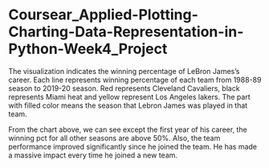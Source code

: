 # Coursear_Applied-Plotting-Charting-Data-Representation-in-Python-Week4_Project
The visualization indicates the winning percentage of LeBron James’s career. Each line represents winning percentage of each team from 1988-89 season to 2019-20 season. Red represents Cleveland Cavaliers, black represents Miami heat and yellow represent Los Angeles lakers. The part with filled color means the season that Lebron James was played in that team.

From the chart above, we can see except the first year of his career, the winning pct for all other seasons are above 50%. Also, the team performance improved significantly since he joined the team. He has made a massive impact every time he joined a new team.
